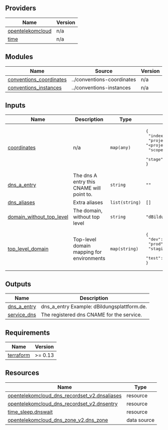<!-- BEGIN_TF_DOCS -->

## Providers

| Name | Version |
|------|---------|
| <a name="provider_opentelekomcloud"></a> [opentelekomcloud](#provider\_opentelekomcloud) | n/a |
| <a name="provider_time"></a> [time](#provider\_time) | n/a |
## Modules

| Name | Source | Version |
|------|--------|---------|
| <a name="module_conventions_coordinates"></a> [conventions\_coordinates](#module\_conventions\_coordinates) | ../conventions-coordinates | n/a |
| <a name="module_conventions_instances"></a> [conventions\_instances](#module\_conventions\_instances) | ../conventions-instances | n/a |
## Inputs

| Name | Description | Type | Default | Required |
|------|-------------|------|---------|:--------:|
| <a name="input_coordinates"></a> [coordinates](#input\_coordinates) | n/a | `map(any)` | <pre>{<br>  "index": "<index_ingress>",<br>  "project": "<project_ingress>",<br>  "scope": "<scope_ingress>",<br>  "stage": "<stage_ingress>"<br>}</pre> | no |
| <a name="input_dns_a_entry"></a> [dns\_a\_entry](#input\_dns\_a\_entry) | The dns A entry this CNAME will point to. | `string` | `""` | no |
| <a name="input_dns_aliases"></a> [dns\_aliases](#input\_dns\_aliases) | Extra aliases | `list(string)` | `[]` | no |
| <a name="input_domain_without_top_level"></a> [domain\_without\_top\_level](#input\_domain\_without\_top\_level) | The domain, without top level | `string` | `"dBildungsplattform"` | no |
| <a name="input_top_level_domain"></a> [top\_level\_domain](#input\_top\_level\_domain) | Top-level domain mapping for environments | `map(string)` | <pre>{<br>  "dev": "de",<br>  "prod": "de",<br>  "staging": "de",<br>  "test": "de"<br>}</pre> | no |
## Outputs

| Name | Description |
|------|-------------|
| <a name="output_dns_a_entry"></a> [dns\_a\_entry](#output\_dns\_a\_entry) | dns\_a\_entry Example: dBildungsplattform.de. |
| <a name="output_service_dns"></a> [service\_dns](#output\_service\_dns) | The registered dns CNAME for the service. |
## Requirements

| Name | Version |
|------|---------|
| <a name="requirement_terraform"></a> [terraform](#requirement\_terraform) | >= 0.13 |
## Resources

| Name | Type |
|------|------|
| [opentelekomcloud_dns_recordset_v2.dnsaliases](https://registry.terraform.io/providers/opentelekomcloud/opentelekomcloud/latest/docs/resources/dns_recordset_v2) | resource |
| [opentelekomcloud_dns_recordset_v2.dnsentry](https://registry.terraform.io/providers/opentelekomcloud/opentelekomcloud/latest/docs/resources/dns_recordset_v2) | resource |
| [time_sleep.dnswait](https://registry.terraform.io/providers/hashicorp/time/latest/docs/resources/sleep) | resource |
| [opentelekomcloud_dns_zone_v2.dns_zone](https://registry.terraform.io/providers/opentelekomcloud/opentelekomcloud/latest/docs/data-sources/dns_zone_v2) | data source |
<!-- END_TF_DOCS -->